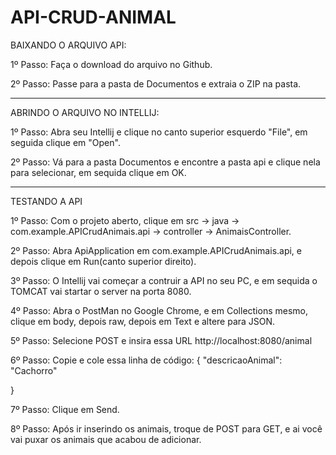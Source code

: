 # API-CRUD-ANIMAL

BAIXANDO O ARQUIVO API:

1º Passo: Faça o download do arquivo no Github.

2º Passo: Passe para a pasta de Documentos e extraia o ZIP na pasta.

__________________________________________________________________________________________________________

ABRINDO O ARQUIVO NO INTELLIJ:

1º Passo:  Abra seu Intellij e clique no canto superior esquerdo "File", em seguida clique em "Open".

2º Passo: Vá para a pasta Documentos e encontre a pasta api e clique nela para selecionar, em sequida clique em OK.
__________________________________________________________________________________________________________

TESTANDO A API

1º Passo: Com o projeto aberto, clique em src -> java -> com.example.APICrudAnimais.api -> controller -> AnimaisController.

2º Passo: Abra ApiApplication em com.example.APICrudAnimais.api, e depois clique em Run(canto superior direito).

3º Passo: O Intellij vai começar a contruir a API no seu PC, e em sequida o TOMCAT vai startar o server na porta 8080.

4º Passo: Abra o PostMan no Google Chrome, e em Collections mesmo, clique em body, depois  raw, depois em Text e altere para JSON.

5º Passo: Selecione POST e insira essa URL http://localhost:8080/animal

6º Passo: Copie e cole essa linha de código: 
{
    "descricaoAnimal": "Cachorro"
    
}

7º Passo: Clique em Send.

8º Passo: Após ir inserindo os animais, troque de POST para GET, e ai você vai puxar os animais que acabou de adicionar.
